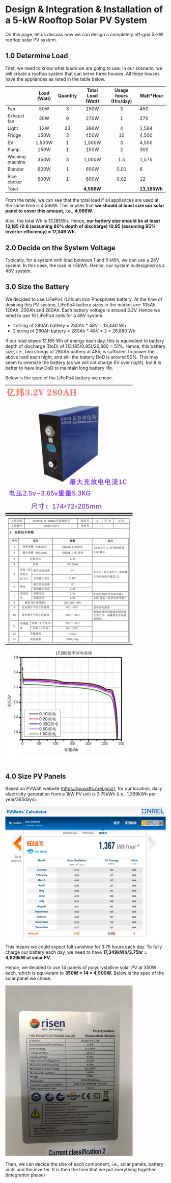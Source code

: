 # Design & Integration & Installation of a 5-kW Rooftop Solar PV System

On this page, let us discuss how we can design a completely off-grid 5-kW rooftop solar PV system. 

## 1.0 Determine Load

First, we need to know what loads we are going to use. In our scenario, we will create a rooftop system that can serve three houses. All three houses have the appliances as listed in the table below.


|                 | Load  (Watt) | Quantity | Total Load  (Watt) | Usage hours  (Hrs/day) | Watt*Hour |
|-----------------|:------------:|:--------:|:------------------:|:----------------------:|-----------|
| Fan             |      50W     |     3    |        150W        |            3           |    450    |
| Exhaust fan     |      30W     |     9    |        270W        |            1           |    270    |
| Light           |      12W     |    33    |        396W        |            4           |   1,584   |
| Fridge          |     150W     |     3    |        450W        |           10           |   4,500   |
| EV              |    1,500W    |     1    |       1,500W       |            3           |   4,500   |
| Pump            |     150W     |     1    |        150W        |            2           |    300    |
| Washing machine |     350W     |     3    |       1,050W       |           1.5          |   1,575   |
| Blender         |     600W     |     1    |        600W        |          0.01          |     6     |
| Rice cooker     |     600W     |     1    |        600W        |          0.02          |     12    |
| Total           |              |          |     **4,566W**     |                        | **13,185Wh**  |


From the table, we can see that the total load if all appliances are used at the same time is 4,566W. This implies that **we should at least size our solar panel to cover this amount, i.e., 4,566W**.

Also, the total Wh is 13,185Wh. Hence, **our battery size should be at least 13,185 /0.8 (assuming 80% depth of discharge) /0.95 (assuming 95% inverter efficiency) = 17,349 Wh.** 

## 2.0 Decide on the System Voltage

Typically, for a system with load between 1 and 5 kWh, we can use a 24V system. In this case, the load is >5kWh. Hence, our system is designed as a 48V system.

## 3.0 Size the Battery 

We decided to use LiFePo4 (Lithium Iron Phosphate) battery. At the time of desining this PV system, LiFePo4 battery sizes in the market are: 105Ah, 120Ah, 200Ah and 280Ah. Each battery voltage is around 3.2V. Hence we need to use 16 LiFePo4 cells for a 48V system.

* 1 string of 280Ah battery = 280Ah * 48V = 13,440 Wh
* 2 string of 280Ah battery = 280Ah * 48V * 2 = 26,880 Wh

If our load draws 13,185 Wh of energy each day, this is equivalent to battery depth of discharge (DoD) of (13,185/0.95)/26,880 = 51%. Hence, this battery size, i.e., two strings of 280Ah battery at 48V, is sufficient to power the above load each night, and still the battery DoD is around 50%. This may seem to oversize the battery (as we will not charge EV over night), but it is better to have low DoD to maintain long battery life.

Below is the spec of the LiFePo4 battery we chose.

<img src = "images/LiFePo4.jpg" alt="LiFePo4" width="400"/>

<img src = "images/LiFePo4_Spec.jpg" alt="LiFePo4_Spec4" width="400"/>

<img src = "images/LiFePo4_graph.jpg" alt="LiFePo4_Graph" width="400"/>


## 4.0 Size PV Panels

Based on PVWatt website (https://pvwatts.nrel.gov/), for our location, daily electricity generation from a 1kW PV unit is 3.75kWh (i.e., 1,369kWh per year/365days).  

<img src = "images/PVwatts.png" alt="NREL_PVWatts" width="550"/>


This means we could expect full sunshine for 3.75 hours each day. To fully charge our battery each day, we need to have **17,349kWh/3.75hr = 4,626kW of solar PV**. 

Hence, we decided to use 14 panels of polycrystalline solar PV at 350W each, which is equivalent to **350W * 14 = 4,900W.** Below is the spec of the solar panel we chose. 

<img src = "images/12089171081290_0.jpg" alt="350WPV" width="400"/>






Then, we can decide the size of each component, i.e., solar panels, battery units and the inverter. It is then the time that we put everything together (integration phase)

